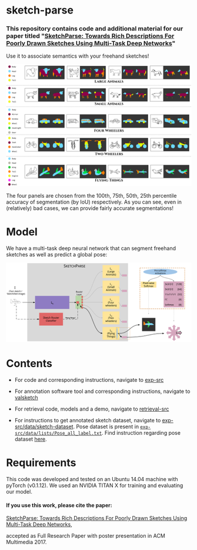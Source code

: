 # sketch-parse

### This repository contains code and additional material for our paper titled "[SketchParse: Towards Rich Descriptions For Poorly Drawn Sketches Using Multi-Task Deep Networks](https://arxiv.org/pdf/1709.01295)"

Use it to associate semantics with your freehand sketches!

![Results](./SketchLab-sketches-qualitative-results-ACMMM.svg)

The four panels are chosen from the 100th, 75th, 50th, 25th percentile accuracy of segmentation (by IoU) respectively. As you can see, even in (relatively) bad cases, we can provide fairly accurate segmentations!

# Model

We have a multi-task deep neural network that can segment freehand sketches as well as predict a global pose:

![Results](./model.svg)

# Contents

* For code and corresponding instructions, navigate to [exp-src](https://github.com/val-iisc/sketch-parse/tree/master/exp-src)

* For annotation software tool and corresponding instructions, navigate to [valsketch](https://github.com/val-iisc/sketch-parse/tree/master/valsketch)

* For retrieval code, models and a demo, navigate to [retrieval-src](https://github.com/val-iisc/sketch-parse/tree/master/retrieval-src)

* For instructions to get annotated sketch dataset, navigate to [exp-src/data/sketch-dataset](https://github.com/val-iisc/sketch-parse/tree/master/exp-src/data/sketch-dataset). Pose dataset is present in [`exp-src/data/lists/Pose_all_label.txt`](https://github.com/val-iisc/sketch-parse/blob/master/exp-src/data/lists/Pose_all_label.txt). Find instruction regarding pose dataset [here](https://github.com/val-iisc/sketch-parse/tree/master/exp-src/data/lists).

# Requirements

This code was developed and tested on an Ubuntu 14.04 machine with pyTorch (v0.1.12). We used an NVIDIA TITAN X for training and evaluating our model.

#### If you use this work, please cite the paper:

[SketchParse: Towards Rich Descriptions For Poorly Drawn Sketches Using Multi-Task Deep Networks](https://arxiv.org/pdf/1709.01295), 

accepted as Full Research Paper with poster presentation in ACM Multimedia 2017.
